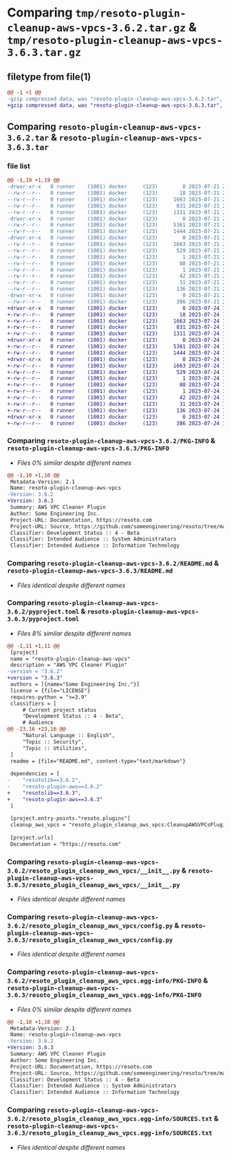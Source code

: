 # Comparing `tmp/resoto-plugin-cleanup-aws-vpcs-3.6.2.tar.gz` & `tmp/resoto-plugin-cleanup-aws-vpcs-3.6.3.tar.gz`

## filetype from file(1)

```diff
@@ -1 +1 @@
-gzip compressed data, was "resoto-plugin-cleanup-aws-vpcs-3.6.2.tar", last modified: Fri Jul 21 22:10:19 2023, max compression
+gzip compressed data, was "resoto-plugin-cleanup-aws-vpcs-3.6.3.tar", last modified: Mon Jul 24 12:13:06 2023, max compression
```

## Comparing `resoto-plugin-cleanup-aws-vpcs-3.6.2.tar` & `resoto-plugin-cleanup-aws-vpcs-3.6.3.tar`

### file list

```diff
@@ -1,19 +1,19 @@
-drwxr-xr-x   0 runner    (1001) docker     (123)        0 2023-07-21 22:10:19.520438 resoto-plugin-cleanup-aws-vpcs-3.6.2/
--rw-r--r--   0 runner    (1001) docker     (123)       18 2023-07-21 22:06:10.000000 resoto-plugin-cleanup-aws-vpcs-3.6.2/MANIFEST.in
--rw-r--r--   0 runner    (1001) docker     (123)     1663 2023-07-21 22:10:19.520438 resoto-plugin-cleanup-aws-vpcs-3.6.2/PKG-INFO
--rw-r--r--   0 runner    (1001) docker     (123)      831 2023-07-21 22:06:10.000000 resoto-plugin-cleanup-aws-vpcs-3.6.2/README.md
--rw-r--r--   0 runner    (1001) docker     (123)     1311 2023-07-21 22:06:10.000000 resoto-plugin-cleanup-aws-vpcs-3.6.2/pyproject.toml
-drwxr-xr-x   0 runner    (1001) docker     (123)        0 2023-07-21 22:10:19.516438 resoto-plugin-cleanup-aws-vpcs-3.6.2/resoto_plugin_cleanup_aws_vpcs/
--rw-r--r--   0 runner    (1001) docker     (123)     5361 2023-07-21 22:06:10.000000 resoto-plugin-cleanup-aws-vpcs-3.6.2/resoto_plugin_cleanup_aws_vpcs/__init__.py
--rw-r--r--   0 runner    (1001) docker     (123)     1444 2023-07-21 22:06:10.000000 resoto-plugin-cleanup-aws-vpcs-3.6.2/resoto_plugin_cleanup_aws_vpcs/config.py
-drwxr-xr-x   0 runner    (1001) docker     (123)        0 2023-07-21 22:10:19.520438 resoto-plugin-cleanup-aws-vpcs-3.6.2/resoto_plugin_cleanup_aws_vpcs.egg-info/
--rw-r--r--   0 runner    (1001) docker     (123)     1663 2023-07-21 22:10:19.000000 resoto-plugin-cleanup-aws-vpcs-3.6.2/resoto_plugin_cleanup_aws_vpcs.egg-info/PKG-INFO
--rw-r--r--   0 runner    (1001) docker     (123)      529 2023-07-21 22:10:19.000000 resoto-plugin-cleanup-aws-vpcs-3.6.2/resoto_plugin_cleanup_aws_vpcs.egg-info/SOURCES.txt
--rw-r--r--   0 runner    (1001) docker     (123)        1 2023-07-21 22:10:19.000000 resoto-plugin-cleanup-aws-vpcs-3.6.2/resoto_plugin_cleanup_aws_vpcs.egg-info/dependency_links.txt
--rw-r--r--   0 runner    (1001) docker     (123)       88 2023-07-21 22:10:19.000000 resoto-plugin-cleanup-aws-vpcs-3.6.2/resoto_plugin_cleanup_aws_vpcs.egg-info/entry_points.txt
--rw-r--r--   0 runner    (1001) docker     (123)        1 2023-07-21 22:07:50.000000 resoto-plugin-cleanup-aws-vpcs-3.6.2/resoto_plugin_cleanup_aws_vpcs.egg-info/not-zip-safe
--rw-r--r--   0 runner    (1001) docker     (123)       42 2023-07-21 22:10:19.000000 resoto-plugin-cleanup-aws-vpcs-3.6.2/resoto_plugin_cleanup_aws_vpcs.egg-info/requires.txt
--rw-r--r--   0 runner    (1001) docker     (123)       31 2023-07-21 22:10:19.000000 resoto-plugin-cleanup-aws-vpcs-3.6.2/resoto_plugin_cleanup_aws_vpcs.egg-info/top_level.txt
--rw-r--r--   0 runner    (1001) docker     (123)      136 2023-07-21 22:10:19.520438 resoto-plugin-cleanup-aws-vpcs-3.6.2/setup.cfg
-drwxr-xr-x   0 runner    (1001) docker     (123)        0 2023-07-21 22:10:19.520438 resoto-plugin-cleanup-aws-vpcs-3.6.2/test/
--rw-r--r--   0 runner    (1001) docker     (123)      386 2023-07-21 22:06:10.000000 resoto-plugin-cleanup-aws-vpcs-3.6.2/test/test_config.py
+drwxr-xr-x   0 runner    (1001) docker     (123)        0 2023-07-24 12:13:06.483780 resoto-plugin-cleanup-aws-vpcs-3.6.3/
+-rw-r--r--   0 runner    (1001) docker     (123)       18 2023-07-24 12:09:01.000000 resoto-plugin-cleanup-aws-vpcs-3.6.3/MANIFEST.in
+-rw-r--r--   0 runner    (1001) docker     (123)     1663 2023-07-24 12:13:06.483780 resoto-plugin-cleanup-aws-vpcs-3.6.3/PKG-INFO
+-rw-r--r--   0 runner    (1001) docker     (123)      831 2023-07-24 12:09:01.000000 resoto-plugin-cleanup-aws-vpcs-3.6.3/README.md
+-rw-r--r--   0 runner    (1001) docker     (123)     1311 2023-07-24 12:09:01.000000 resoto-plugin-cleanup-aws-vpcs-3.6.3/pyproject.toml
+drwxr-xr-x   0 runner    (1001) docker     (123)        0 2023-07-24 12:13:06.479780 resoto-plugin-cleanup-aws-vpcs-3.6.3/resoto_plugin_cleanup_aws_vpcs/
+-rw-r--r--   0 runner    (1001) docker     (123)     5361 2023-07-24 12:09:01.000000 resoto-plugin-cleanup-aws-vpcs-3.6.3/resoto_plugin_cleanup_aws_vpcs/__init__.py
+-rw-r--r--   0 runner    (1001) docker     (123)     1444 2023-07-24 12:09:01.000000 resoto-plugin-cleanup-aws-vpcs-3.6.3/resoto_plugin_cleanup_aws_vpcs/config.py
+drwxr-xr-x   0 runner    (1001) docker     (123)        0 2023-07-24 12:13:06.483780 resoto-plugin-cleanup-aws-vpcs-3.6.3/resoto_plugin_cleanup_aws_vpcs.egg-info/
+-rw-r--r--   0 runner    (1001) docker     (123)     1663 2023-07-24 12:13:06.000000 resoto-plugin-cleanup-aws-vpcs-3.6.3/resoto_plugin_cleanup_aws_vpcs.egg-info/PKG-INFO
+-rw-r--r--   0 runner    (1001) docker     (123)      529 2023-07-24 12:13:06.000000 resoto-plugin-cleanup-aws-vpcs-3.6.3/resoto_plugin_cleanup_aws_vpcs.egg-info/SOURCES.txt
+-rw-r--r--   0 runner    (1001) docker     (123)        1 2023-07-24 12:13:06.000000 resoto-plugin-cleanup-aws-vpcs-3.6.3/resoto_plugin_cleanup_aws_vpcs.egg-info/dependency_links.txt
+-rw-r--r--   0 runner    (1001) docker     (123)       88 2023-07-24 12:13:06.000000 resoto-plugin-cleanup-aws-vpcs-3.6.3/resoto_plugin_cleanup_aws_vpcs.egg-info/entry_points.txt
+-rw-r--r--   0 runner    (1001) docker     (123)        1 2023-07-24 12:10:40.000000 resoto-plugin-cleanup-aws-vpcs-3.6.3/resoto_plugin_cleanup_aws_vpcs.egg-info/not-zip-safe
+-rw-r--r--   0 runner    (1001) docker     (123)       42 2023-07-24 12:13:06.000000 resoto-plugin-cleanup-aws-vpcs-3.6.3/resoto_plugin_cleanup_aws_vpcs.egg-info/requires.txt
+-rw-r--r--   0 runner    (1001) docker     (123)       31 2023-07-24 12:13:06.000000 resoto-plugin-cleanup-aws-vpcs-3.6.3/resoto_plugin_cleanup_aws_vpcs.egg-info/top_level.txt
+-rw-r--r--   0 runner    (1001) docker     (123)      136 2023-07-24 12:13:06.483780 resoto-plugin-cleanup-aws-vpcs-3.6.3/setup.cfg
+drwxr-xr-x   0 runner    (1001) docker     (123)        0 2023-07-24 12:13:06.483780 resoto-plugin-cleanup-aws-vpcs-3.6.3/test/
+-rw-r--r--   0 runner    (1001) docker     (123)      386 2023-07-24 12:09:01.000000 resoto-plugin-cleanup-aws-vpcs-3.6.3/test/test_config.py
```

### Comparing `resoto-plugin-cleanup-aws-vpcs-3.6.2/PKG-INFO` & `resoto-plugin-cleanup-aws-vpcs-3.6.3/PKG-INFO`

 * *Files 0% similar despite different names*

```diff
@@ -1,10 +1,10 @@
 Metadata-Version: 2.1
 Name: resoto-plugin-cleanup-aws-vpcs
-Version: 3.6.2
+Version: 3.6.3
 Summary: AWS VPC Cleaner Plugin
 Author: Some Engineering Inc.
 Project-URL: Documentation, https://resoto.com
 Project-URL: Source, https://github.com/someengineering/resoto/tree/main/plugins/cleanup_aws_vpcs
 Classifier: Development Status :: 4 - Beta
 Classifier: Intended Audience :: System Administrators
 Classifier: Intended Audience :: Information Technology
```

### Comparing `resoto-plugin-cleanup-aws-vpcs-3.6.2/README.md` & `resoto-plugin-cleanup-aws-vpcs-3.6.3/README.md`

 * *Files identical despite different names*

### Comparing `resoto-plugin-cleanup-aws-vpcs-3.6.2/pyproject.toml` & `resoto-plugin-cleanup-aws-vpcs-3.6.3/pyproject.toml`

 * *Files 8% similar despite different names*

```diff
@@ -1,11 +1,11 @@
 [project]
 name = "resoto-plugin-cleanup-aws-vpcs"
 description = "AWS VPC Cleaner Plugin"
-version = "3.6.2"
+version = "3.6.3"
 authors = [{name="Some Engineering Inc."}]
 license = {file="LICENSE"}
 requires-python = ">=3.9"
 classifiers = [
     # Current project status
     "Development Status :: 4 - Beta",
     # Audience
@@ -23,16 +23,16 @@
     "Natural Language :: English",
     "Topic :: Security",
     "Topic :: Utilities",
 ]
 readme = {file="README.md", content-type="text/markdown"}
 
 dependencies = [
-    "resotolib==3.6.2",
-    "resoto-plugin-aws==3.6.2"
+    "resotolib==3.6.3",
+    "resoto-plugin-aws==3.6.3"
 ]
 
 [project.entry-points."resoto.plugins"]
 cleanup_aws_vpcs = "resoto_plugin_cleanup_aws_vpcs:CleanupAWSVPCsPlugin"
 
 [project.urls]
 Documentation = "https://resoto.com"
```

### Comparing `resoto-plugin-cleanup-aws-vpcs-3.6.2/resoto_plugin_cleanup_aws_vpcs/__init__.py` & `resoto-plugin-cleanup-aws-vpcs-3.6.3/resoto_plugin_cleanup_aws_vpcs/__init__.py`

 * *Files identical despite different names*

### Comparing `resoto-plugin-cleanup-aws-vpcs-3.6.2/resoto_plugin_cleanup_aws_vpcs/config.py` & `resoto-plugin-cleanup-aws-vpcs-3.6.3/resoto_plugin_cleanup_aws_vpcs/config.py`

 * *Files identical despite different names*

### Comparing `resoto-plugin-cleanup-aws-vpcs-3.6.2/resoto_plugin_cleanup_aws_vpcs.egg-info/PKG-INFO` & `resoto-plugin-cleanup-aws-vpcs-3.6.3/resoto_plugin_cleanup_aws_vpcs.egg-info/PKG-INFO`

 * *Files 0% similar despite different names*

```diff
@@ -1,10 +1,10 @@
 Metadata-Version: 2.1
 Name: resoto-plugin-cleanup-aws-vpcs
-Version: 3.6.2
+Version: 3.6.3
 Summary: AWS VPC Cleaner Plugin
 Author: Some Engineering Inc.
 Project-URL: Documentation, https://resoto.com
 Project-URL: Source, https://github.com/someengineering/resoto/tree/main/plugins/cleanup_aws_vpcs
 Classifier: Development Status :: 4 - Beta
 Classifier: Intended Audience :: System Administrators
 Classifier: Intended Audience :: Information Technology
```

### Comparing `resoto-plugin-cleanup-aws-vpcs-3.6.2/resoto_plugin_cleanup_aws_vpcs.egg-info/SOURCES.txt` & `resoto-plugin-cleanup-aws-vpcs-3.6.3/resoto_plugin_cleanup_aws_vpcs.egg-info/SOURCES.txt`

 * *Files identical despite different names*

